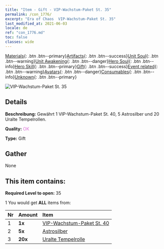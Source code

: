 ```yaml
---
title: "Item - Gift - VIP-Wachstum-Paket St. 35"
permalink: /con_1776/
excerpt: "Era of Chaos  VIP-Wachstum-Paket St. 35"
last_modified_at: 2021-06-03
locale: de
ref: "con_1776.md"
toc: false
classes: wide
---
```

 [Materials](/ItemsDE/){: .btn .btn--primary}[Artifacts](/ItemsDE/Artifacts/){: .btn .btn--success}[Unit Soul](/ItemsDE/UnitSoul/){: .btn .btn--warning}[Unit Awakening](/ItemsDE/UnitAwakening/){: .btn .btn--danger}[Hero Soul](/ItemsDE/HeroSoul/){: .btn .btn--info}[Hero Skill](/ItemsDE/HeroSkill/){: .btn .btn--primary}[Gift](/ItemsDE/Gift/){: .btn .btn--success}[Event related](/ItemsDE/Events/){: .btn .btn--warning}[Avatars](/ItemsDE/Avatars/){: .btn .btn--danger}[Consumables](/ItemsDE/Consumables/){: .btn .btn--info}[Unknown](/ItemsDE/Unknown/){: .btn .btn--primary}

 ![VIP-Wachstum-Paket St. 35](/images/t/i_907220.png)

## Details
 **Beschreibung:** Gewährt 1 VIP-Wachstum-Paket St. 40, 5 Astrosilber und 20 Uralte Tempelrollen.

 **Quality:** <span style="color: #DA70D6">OK</span>

 **Type:** Gift

## Gather

  None

## This item contains:

 **Required Level to open:** 35

 1 You would get **ALL** items  from:

  | Nr | Amount |     Item    |
  |:---|:-------|:------------|
  | 1 |  **1x** | [VIP-Wachstum-Paket St. 40](/ItemsDE/con_1777/) |  | 
  | 2 |  **5x** | [Astrosilber](/ItemsDE/con_969/) |  | 
  | 3 |  **20x** | [Uralte Tempelrolle](/ItemsDE/con_697/) |  | 
